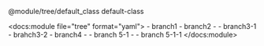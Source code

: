 @module/tree/default_class default-class

<docs:module file="tree" format="yaml">
    - branch1
    - branch2
    -
        - branch3-1
        - brahch3-2
    - branch4
    -
        - branch 5-1
        -
            - branch 5-1-1
</docs:module>
